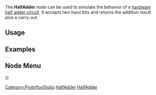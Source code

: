 <languages></languages> <translate>

The **HalfAdder** node can be used to simulate the behavior of a
[hardware half adder
circuit](https://en.wikipedia.org/wiki/Adder_(electronics)#Half_adder).
It accepts two input bits and returns the addition result plus a
carry-out.

## Usage

## Examples

## Node Menu

</translate> }}

[Category:ProtofluxStubs](Category:ProtofluxStubs "wikilink")
[HalfAdder](Category:Protoflux{{#translation:}} "wikilink")
[HalfAdder](Category:Protoflux:Math:Binary{{#translation:}} "wikilink")